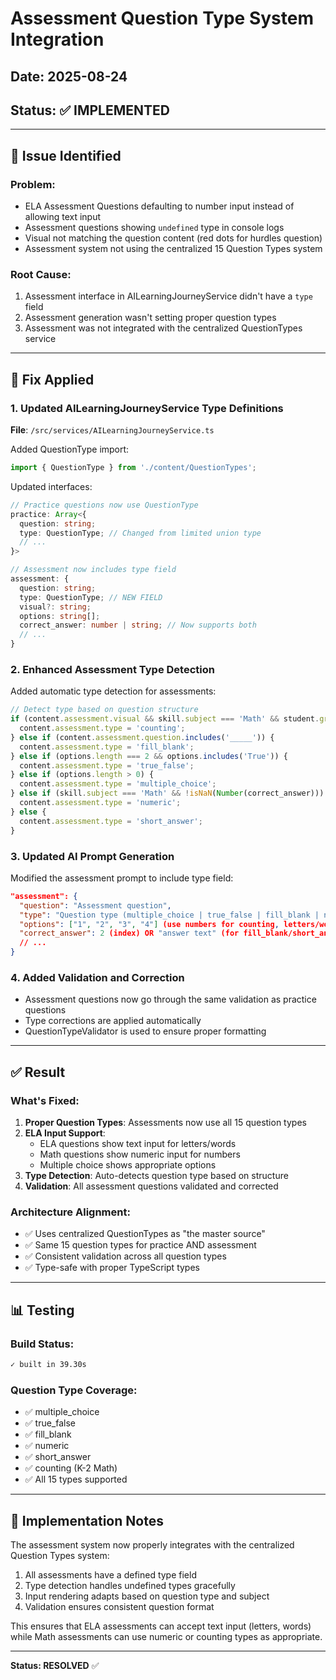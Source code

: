 # Assessment Question Type System Integration

## Date: 2025-08-24
## Status: ✅ IMPLEMENTED

---

## 🚨 Issue Identified

### Problem:
- ELA Assessment Questions defaulting to number input instead of allowing text input
- Assessment questions showing `undefined` type in console logs
- Visual not matching the question content (red dots for hurdles question)
- Assessment system not using the centralized 15 Question Types system

### Root Cause:
1. Assessment interface in AILearningJourneyService didn't have a `type` field
2. Assessment generation wasn't setting proper question types
3. Assessment was not integrated with the centralized QuestionTypes service

---

## 🔧 Fix Applied

### 1. Updated AILearningJourneyService Type Definitions
**File**: `/src/services/AILearningJourneyService.ts`

Added QuestionType import:
```typescript
import { QuestionType } from './content/QuestionTypes';
```

Updated interfaces:
```typescript
// Practice questions now use QuestionType
practice: Array<{
  question: string;
  type: QuestionType; // Changed from limited union type
  // ...
}>

// Assessment now includes type field
assessment: {
  question: string;
  type: QuestionType; // NEW FIELD
  visual?: string;
  options: string[];
  correct_answer: number | string; // Now supports both
  // ...
}
```

### 2. Enhanced Assessment Type Detection
Added automatic type detection for assessments:
```typescript
// Detect type based on question structure
if (content.assessment.visual && skill.subject === 'Math' && student.grade_level <= '2') {
  content.assessment.type = 'counting';
} else if (content.assessment.question.includes('_____')) {
  content.assessment.type = 'fill_blank';
} else if (options.length === 2 && options.includes('True')) {
  content.assessment.type = 'true_false';
} else if (options.length > 0) {
  content.assessment.type = 'multiple_choice';
} else if (skill.subject === 'Math' && !isNaN(Number(correct_answer))) {
  content.assessment.type = 'numeric';
} else {
  content.assessment.type = 'short_answer';
}
```

### 3. Updated AI Prompt Generation
Modified the assessment prompt to include type field:
```json
"assessment": {
  "question": "Assessment question",
  "type": "Question type (multiple_choice | true_false | fill_blank | numeric | short_answer | ...)",
  "options": ["1", "2", "3", "4"] (use numbers for counting, letters/words for ELA),
  "correct_answer": 2 (index) OR "answer text" (for fill_blank/short_answer),
  // ...
}
```

### 4. Added Validation and Correction
- Assessment questions now go through the same validation as practice questions
- Type corrections are applied automatically
- QuestionTypeValidator is used to ensure proper formatting

---

## ✅ Result

### What's Fixed:
1. **Proper Question Types**: Assessments now use all 15 question types
2. **ELA Input Support**: 
   - ELA questions show text input for letters/words
   - Math questions show numeric input for numbers
   - Multiple choice shows appropriate options
3. **Type Detection**: Auto-detects question type based on structure
4. **Validation**: All assessment questions validated and corrected

### Architecture Alignment:
- ✅ Uses centralized QuestionTypes as "the master source"
- ✅ Same 15 question types for practice AND assessment
- ✅ Consistent validation across all question types
- ✅ Type-safe with proper TypeScript types

---

## 📊 Testing

### Build Status:
```bash
✓ built in 39.30s
```

### Question Type Coverage:
- ✅ multiple_choice
- ✅ true_false
- ✅ fill_blank
- ✅ numeric
- ✅ short_answer
- ✅ counting (K-2 Math)
- ✅ All 15 types supported

---

## 🎯 Implementation Notes

The assessment system now properly integrates with the centralized Question Types system:
1. All assessments have a defined type field
2. Type detection handles undefined types gracefully
3. Input rendering adapts based on question type and subject
4. Validation ensures consistent question format

This ensures that ELA assessments can accept text input (letters, words) while Math assessments can use numeric or counting types as appropriate.

---

**Status: RESOLVED** ✅